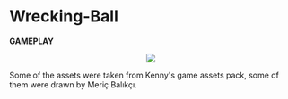 # Wrecking-Ball

**GAMEPLAY**

<div align="center">
<img src="/movie.gif">
</div>

Some of the assets were taken from Kenny's game assets pack, some of them were drawn by Meriç Balıkçı.

